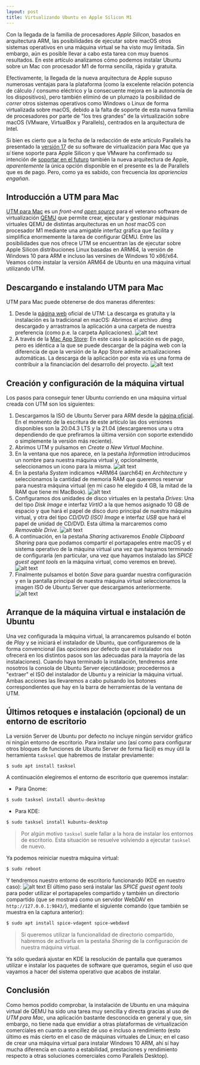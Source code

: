 ```yaml
---
layout: post
title: Virtualizando Ubuntu en Apple Silicon M1
---
```


Con la llegada de la familia de procesadores *Apple Silicon*, basados en arquitectura ARM, las posibilidades de ejecutar sobre macOS otros sistemas operativos en una máquina virtual se ha visto muy limitada. Sin embargo, aún es posible llevar a cabo esta tarea con muy buenos resultados. En este artículo analizamos cómo podemos instalar Ubuntu sobre un Mac con procesador M1 de forma sencilla, rápida y gratuita.

Efectivamente, la llegada de la nueva arquitectura de Apple supuso numerosas ventajas para la plataforma (como la excelente relación potencia de cálculo / consumo eléctrico y la consecuente mejora en la autonomía de los dispositivos), pero también eliminó de un plumazo la posibilidad de *correr* otros sistemas operativos como Windows o Linux de forma virtualizada sobre macOS, debido a la falta de soporte de esta nueva familia de procesadores por parte de "los tres grandes" de la virtualización sobre macOS (VMware, VirtualBox y Parallels), centrados en la arquitectura de Intel.

Si bien es cierto que a la fecha de la redacción de este artículo Parallels ha presentado la [versión 17](https://www.parallels.com/es/products/desktop/whats-new/) de su software de virtualización para Mac que ya *sí* tiene soporte para Apple Silicon y que VMware ha confirmado su intención de [soportar en el futuro](https://blogs.vmware.com/teamfusion/2021/04/fusion-on-apple-silicon-progress-update.html) también la nueva arquitectura de Apple, *aparentemente* la única opción disponible en el presente es la de Parallels que es de pago. Pero, como ya es sabido, con frecuencia *las apariencias engañan*.

## Introducción a UTM para Mac
[UTM para Mac](https://mac.getutm.app) es un *front-end* *[open source](https://github.com/utmapp/UTM)* para el veterano software de virtualización [QEMU](https://www.qemu.org) que permite crear, ejecutar y gestionar máquinas virtuales QEMU de distintas arquitecturas en un *host* macOS con procesador M1 mediante una amigable interfaz gráfica que facilita y simplifica enormemente la tarea de configurar QEMU. Entre las posibilidades que nos ofrece UTM se encuentran las de ejecutar sobre Apple Silicon distribuciones Linux basadas en ARM64, la versión de Windows 10 para ARM e incluso las versines de Windows 10 x86/x64. Veamos cómo instalar la versión ARM64 de Ubuntu en una máquina virtual utilizando UTM.

## Descargando e instalando UTM para Mac
UTM para Mac puede obtenerse de dos maneras diferentes:
1. Desde la [página web](https://mac.getutm.app) oficial de UTM:
   La descarga es gratuita y la instalación es la tradicional en macOS: Abrimos el archivo .dmg descargado y arrastramos la aplicación a una carpeta de nuestra preferencia (como p.e. la carpeta Aplicaciones).
![alt text](https://pointertovoid.github.io/images/2021-09-06-UTM.png "Contenido de UTM.dmg")
2. A través de la [Mac App Store](https://apps.apple.com/es/app/utm-virtual-machines/id1538878817?mt=12): En este caso la aplicación es de pago, pero es idéntica a la que se puede descargar de la página web con la diferencia de que la versión de la App Store admite actualizaciones automáticas. La descarga de la aplicación por esta vía es una forma de contribuir a la financiación del desarrollo del proyecto.
![alt text](https://pointertovoid.github.io/images/2021-09-06-UTM-2.png "UTM en la Mac App Store")

## Creación y configuración de la máquina virtual
Los pasos para conseguir tener Ubuntu corriendo en una máquina virtual creada con UTM son los siguientes:
1. Descargamos la ISO de Ubuntu Server para ARM desde la [página oficial](https://ubuntu.com/download/server/arm). En el momento de la escritura de este artículo las dos versiones disponibles son la 20.04.3 LTS y la 21.04 (descargaremos una u otra dependiendo de que prefiramos la última versión con soporte extendido o simplemente la versión más reciente).
2. Abrimos UTM y pulsamos en *Create a New Virtual Machine*.
3. En la ventana que nos aparece, en la pestaña *Information* introducimos un nombre para nuestra máquina virtual y, opcionalmente, seleccionamos un icono para la misma.
![alt text](https://pointertovoid.github.io/images/2021-09-06-UTM-3.png "Nombramos nuestra máquina virtual")
4. En la pestaña *System* indicamos *ARM64 (aarch64) en *Architecture* y seleccionamos la cantidad de memoria RAM que queremos reservar para nuestra máquina virtual (en mi caso he elegido 4 GB, la mitad de la RAM que tiene mi MacBook).
![alt text](https://pointertovoid.github.io/images/2021-09-06-UTM-4.png "Configuramos la arquitectura y la cantidad de RAM")
5. Configuramos dos unidades de disco virtuales en la pestaña *Drives*: Una del tipo *Disk Image* e interfaz *VirtIO* a la que hemos asignado 10 GB de espacio y que hará el papel de disco duro principal de nuestra máquina virtual, y otra del tipo *CD/DVD (ISO) Image* e interfaz *USB* que hará el papel de unidad de CD/DVD. Esta última la marcaremos como *Removable Drive*. 
![alt text](https://pointertovoid.github.io/images/2021-09-06-UTM-5.png "Configuración de las unidades de disco virtuales de la máquina virtual")
6. A continuación, en la pestaña *Sharing* activaremos *Enable Clipboard Sharing* para que podamos compartir el portapapeles entre macOS y el sistema operativo de la máquina virtual una vez que hayamos terminado de configurarla (en particular, una vez que hayamos instalado las *SPICE guest agent tools* en la máquina virtual, como veremos en breve).
![alt text](https://pointertovoid.github.io/images/2021-09-06-UTM-6.png "Configuración del uso compartido del portapapeles")
7. Finalmente pulsamos el botón *Save* para guardar nuestra configuración y en la pantalla principal de nuestra máquina virtual seleccionamos la imagen ISO de Ubuntu Server que descargamos anteriormente.
![alt text](https://pointertovoid.github.io/images/2021-09-06-UTM-7.png "Seleccionamos la ISO de Ubuntu")

## Arranque de la máquina virtual e instalación de Ubuntu
Una vez configurada la máquina virtual, la arrancaremos pulsando el botón de *Play* y se iniciará el instalador de Ubuntu, que configuraremos de la forma convencional (las opciones por defecto que el instalador nos ofrecerá en los distintos pasos son las adecuadas para la mayoría de las instalaciones). Cuando haya terminado la instalación, tendremos ante nosotros la consola de Ubuntu Server ejecutándose; procedermos a "extraer" el ISO del instalador de Ubuntu y a reiniciar la máquina virtual. Ambas acciones las llevaremos a cabo pulsando los botones correspondientes que hay en la barra de herramientas de la ventana de UTM.

## Últimos retoques e instalación (opcional) de un entorno de escritorio
La versión Server de Ubuntu por defecto no incluye ningún servidor gráfico ni ningún entorno de escritorio. Para instalar uno (así como para configurar otros bloques de funciones de Ubuntu Server de forma fácil) es muy útil la herramienta `tasksel` que habremos de instalar previamente:
```bash
$ sudo apt install tasksel
```
A continuación elegiremos el entorno de escritorio que queremos instalar:
- Para Gnome:
```bash
$ sudo tasksel install ubuntu-desktop
```
- Para KDE:
```bash
$ sudo tasksel install kubuntu-desktop
```
> Por algún motivo `tasksel` suele fallar a la hora de instalar los entornos de escritorio. Esta situación se resuelve volviendo a ejecutar `tasksel` de nuevo.

Ya podemos reiniciar nuestra máquina virtual:
```bash
$ sudo reboot
```
Y tendremos nuestro entorno de escritorio funcionando (KDE en nuestro caso):
![alt text](https://pointertovoid.github.io/images/2021-09-06-UTM-8.png "Ubuntu con escritorio KDE en nuestra máquina virtual")
El último paso será instalar las *SPICE guest agent tools* para poder utilizar el portapapeles compartido y también un directorio compartido (que se mostrará como un servidor WebDAV en `http://127.0.0.1:9843/`), mediante el siguiente comando (que también se muestra en la captura anterior):
```bash
$ sudo apt install spice-vdagent spice-webdavd
```
> Si queremos utilizar la funcionalidad de directorio compartido, habremos de activarla en la pestaña *Sharing* de la configuración de nuestra máquina virtual.

Ya sólo quedará ajustar en KDE la resolución de pantalla que queramos utilizar e instalar los paquetes de software que queramos, según el uso que vayamos a hacer del sistema operativo que acabos de instalar.
## Conclusión
Como hemos podido comprobar, la instalación de Ubuntu en una máquina virtual de QEMU ha sido una tarea muy sencilla y directa gracias al uso de *UTM para Mac*, una aplicación bastante desconocida en general y que, sin embargo, no tiene nada que envidiar a otras plataformas de virtualización comerciales en cuanto a sencillez de uso e incluso a rendimiento (esto último es más cierto en el caso de máquinas virtuales de Linux; en el caso de crear una máquina virtual para instalar Windows 10 ARM, ahí sí hay mucha diferencia en cuanto a estabilidad, prestaciones y rendimiento respecto a otras soluciones comerciales como Parallels Desktop).